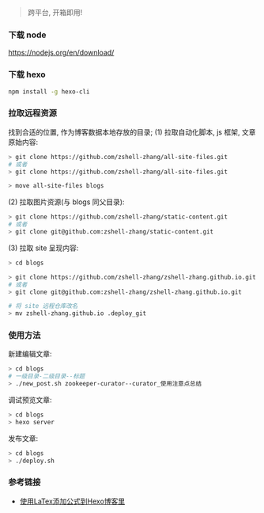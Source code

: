 > 跨平台, 开箱即用!

### **下载 node**
https://nodejs.org/en/download/

### **下载 hexo**
``` bash
npm install -g hexo-cli
```

### **拉取远程资源**
找到合适的位置, 作为博客数据本地存放的目录;
(1) 拉取自动化脚本, js 框架, 文章原始内容:
``` bash
> git clone https://github.com/zshell-zhang/all-site-files.git
# 或者
> git clone https://github.com/zshell-zhang/all-site-files.git

> move all-site-files blogs
```
(2) 拉取图片资源(与 blogs 同父目录):
``` bash
> git clone https://github.com/zshell-zhang/static-content.git
# 或者
> git clone git@github.com:zshell-zhang/static-content.git
```
(3) 拉取 site 呈现内容:
``` bash
> cd blogs

> git clone https://github.com/zshell-zhang/zshell-zhang.github.io.git
# 或者
> git clone git@github.com:zshell-zhang/zshell-zhang.github.io.git

# 将 site 远程仓库改名
> mv zshell-zhang.github.io .deploy_git
```

### **使用方法**
新建编辑文章:
``` bash
> cd blogs
# 一级目录-二级目录--标题
> ./new_post.sh zookeeper-curator--curator_使用注意点总结
```
调试预览文章:
``` bash
> cd blogs
> hexo server
```
发布文章:
``` bash
> cd blogs
> ./deploy.sh
```

### **参考链接**
- [使用LaTex添加公式到Hexo博客里](http://hrworkbench.alibaba.net/workbench/entry/applyV2?formNo=11063963)
